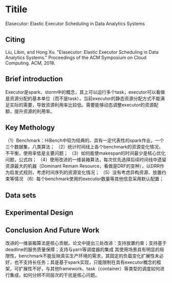 # Titile

Elasecutor: Elastic Executor Scheduling in Data Analytics Systems

## Citing

Liu, Libin, and Hong Xu. "Elasecutor: Elastic Executor Scheduling in Data Analytics Systems." Proceedings of the ACM Symposium on Cloud Computing. ACM, 2018.
## Brief introduction
Executor是spark、storm中的概念，其上可以运行多个task，executor可以看做是资源分配的基本单位（而不是task），当前executor的静态资源分配方式不能满足实际的需要，导致资源利用率比较低。需要能够动态调整executor的资源配额，提升资源的利用率。

## Key Methology

（1）Benchmark：HiBench中较为经典的、具有一定代表性的spark作业，一个三个数据集，八类算法；
（2）统计时间线上各个benchmark的资源变化情况，不平衡，使用率低是主要问题；
（3）如何能使makespan的时间最少是核心优化问题，公式四；
（4）使用改进的一维装箱算法，每次优先选择后续时间线中遗留资源最大的机器（Dominant Remain Resource，看做是DRF的变种），以DRR作为启发式规则，考虑时间序列的资源变化情况；
（5）没有考虑异构资源、放置约束等情况
（6）每个benchmark使用的executor数量等其他信息采用默认配置；

## Data sets


## Experimental Design


## Conclusion And Future Work

改进的一维装箱算法是核心贡献。论文中提出三处改进：支持放置约束；支持基于deadline的服务质量保障；支持与yarn等调度器的集成
其使用场景具有明显的局限性，benchmark不能反映真实生产环境的需求，其固定的负载变化扩展性未必好，也不支持长任务；其是基于spark实现，只能限制在具有executor概念的框架，可扩展性不好，与其他framework、task（container）等类型的调度如何进行集成，如何分辨不同层次的干扰是核心问题。